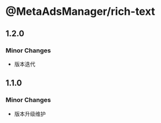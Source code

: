 # @MetaAdsManager/rich-text

## 1.2.0

### Minor Changes

- 版本迭代

## 1.1.0

### Minor Changes

- 版本升级维护

